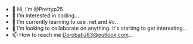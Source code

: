 - 👋 Hi, I’m @Prettyp25
- 👀 I’m interested in coding...
- 🌱 I’m currently learning to use .net and #c..
- 💞️ I’m looking to collaborate on anything. it's starting to get interesting...
- 📫 How to reach me DorobatiJ83@outlook.com...

<!---
Prettyp25/Prettyp25 is a ✨ special ✨ repository because its `README.md` (this file) appears on your GitHub profile.
You can click the Preview link to take a look at your changes.
--->

